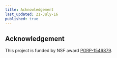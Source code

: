 ```yaml
---
title: Acknowledgement
last_updated: 21-July-16
published: true
---
```


## Acknowledgement

This project is funded by NSF award [PGRP-1546879](http://www.nsf.gov/awardsearch/showAward.do?AwardNumber=1546879).
